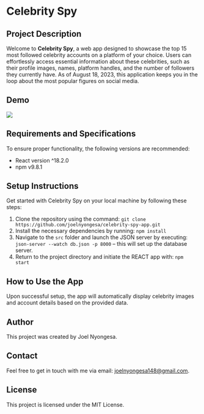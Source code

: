 # Celebrity Spy

## Project Description
Welcome to **Celebrity Spy**, a web app designed to showcase the top 15 most followed celebrity accounts on a platform of your choice. Users can effortlessly access essential information about these celebrities, such as their profile images, names, platform handles, and the number of followers they currently have. As of August 18, 2023, this application keeps you in the loop about the most popular figures on social media.

## Demo
<img src="./images/demo.gif">

## Requirements and Specifications
To ensure proper functionality, the following versions are recommended:

- React version ^18.2.0
- npm v9.8.1

## Setup Instructions
Get started with Celebrity Spy on your local machine by following these steps:

1. Clone the repository using the command: `git clone https://github.com/joelnyongesa/celebrity-spy-app.git`
2. Install the necessary dependencies by running: `npm install`
3. Navigate to the `src` folder and launch the JSON server by executing: `json-server --watch db.json -p 8000` – this will set up the database server.
4. Return to the project directory and initiate the REACT app with: `npm start`

## How to Use the App
Upon successful setup, the app will automatically display celebrity images and account details based on the provided data.

## Author
This project was created by Joel Nyongesa.

## Contact
Feel free to get in touch with me via email: [joelnyongesa148@gmail.com](mailto:joelnyongesa148@gmail.com).

## License
This project is licensed under the MIT License.
